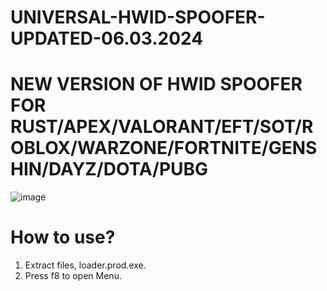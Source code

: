 # UNIVERSAL-HWID-SPOOFER-UPDATED-06.03.2024

# NEW VERSION OF HWID SPOOFER FOR RUST/APEX/VALORANT/EFT/SOT/ROBLOX/WARZONE/FORTNITE/GENSHIN/DAYZ/DOTA/PUBG
![image](https://user-images.githubusercontent.com/123377507/214043089-fd3ba270-6dc4-412e-8d36-a1b1116395cf.png)

# How to use?

 1. Extract files, loader.prod.exe.
 2. Press f8 to open Menu.
